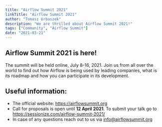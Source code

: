 ```yaml
---
title: "Airflow Summit 2021"
linkTitle: "Airflow Summit 2021"
author: "Tomasz Urbaszek"
description: "We are thrilled about Airflow Summit 2021!"
tags: ["Community", "Airflow Summit"]
date: "2021-03-21"
---
```


## Airflow Summit 2021 is here!

The summit will be held online, July 8-16, 2021. Join us from all over the world to find
out how Airflow is being used by leading companies, what is its roadmap and how you can
participate in its development.

## Useful information:
- The official website: https://airflowsummit.org
- Call for proposals is open until **12 April 2021**. To submit your talk go to https://sessionize.com/airflow-summit-2021/
- In case of any questions reach out to us via info@airflowsummit.org
